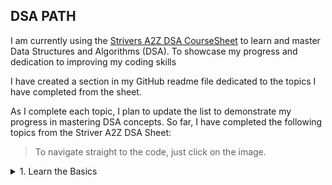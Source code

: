 ## DSA PATH

I am currently using the [Strivers A2Z DSA CourseSheet](https://takeuforward.org/strivers-a2z-dsa-course/strivers-a2z-dsa-course-sheet-2/) to learn and master Data Structures and Algorithms (DSA). To showcase my progress and dedication to improving my coding skills

I have created a section in my GitHub readme file dedicated to the topics I have completed from the sheet.

As I complete each topic, I plan to update the list to demonstrate my progress in mastering DSA concepts. So far, I have completed the following topics from the Striver A2Z DSA Sheet:

> To navigate straight to the code, just click on the image.

<!-- <details>
  <summary>1. Learn the Basics</summary>
  <ul style="list-style-type:square">
    <li>1.2 <a href="https://github.com/anand-yv/DSA-Journey/tree/master/Patterns">Build-Up Logical Thinking (Patterns)</a> </li>
  <ul>
</details> -->
    
<details>
  <summary>1. Learn the Basics</summary>
  <ul>
    
  <li><details><summary>1.2 <a href="https://github.com/anand-yv/DSA-Journey/tree/master/Patterns">Buil-dup Logical Thinking (Patterns)</a></summary>
  <table>
  <tr>
    <td># Pattern 01<br><a href ="https://github.com/anand-yv/DSA-Journey/blob/master/Patterns/01.py"><img src="https://github.com/anand-yv/DSA-Journey/blob/master/Patterns/P_01.png"></a></td>
    <td># Pattern 02<br><a href ="https://github.com/anand-yv/DSA-Journey/blob/master/Patterns/02.py"><img src="https://github.com/anand-yv/DSA-Journey/blob/master/Patterns/P_02.png"></a></td>
    <td># Pattern 03<br><a href ="https://github.com/anand-yv/DSA-Journey/blob/master/Patterns/03.py"><img src="https://github.com/anand-yv/DSA-Journey/blob/master/Patterns/P_03.png"></a></td>
    <td># Pattern 04<br><a href ="https://github.com/anand-yv/DSA-Journey/blob/master/Patterns/04.py"><img src="https://github.com/anand-yv/DSA-Journey/blob/master/Patterns/P_04.png"></a></td>
    <td># Pattern 05<br><a href ="https://github.com/anand-yv/DSA-Journey/blob/master/Patterns/05.py"><img src="https://github.com/anand-yv/DSA-Journey/blob/master/Patterns/P_05.png"></a></td>
  </tr>
  <tr>
    <td># Pattern 06<br><a href ="https://github.com/anand-yv/DSA-Journey/blob/master/Patterns/06.py"><img src="https://github.com/anand-yv/DSA-Journey/blob/master/Patterns/P_06.png"></a></td>
    <td># Pattern 07<br><a href ="https://github.com/anand-yv/DSA-Journey/blob/master/Patterns/07.py"><img src="https://github.com/anand-yv/DSA-Journey/blob/master/Patterns/P_07.png"></a></td>
    <td># Pattern 08<br><a href ="https://github.com/anand-yv/DSA-Journey/blob/master/Patterns/08.py"><img src="https://github.com/anand-yv/DSA-Journey/blob/master/Patterns/P_08.png"></a></td>
    <td># Pattern 09<br><a href ="https://github.com/anand-yv/DSA-Journey/blob/master/Patterns/09(Diamond).py"><img src="https://github.com/anand-yv/DSA-Journey/blob/master/Patterns/P_09.png"></a></td>
    <td># Pattern 10<br><a href ="https://github.com/anand-yv/DSA-Journey/blob/master/Patterns/10.py"><img src="https://github.com/anand-yv/DSA-Journey/blob/master/Patterns/P_10.png"></a></td>
  </tr>
  <tr>
  <td># Pattern 11<br><a href ="https://github.com/anand-yv/DSA-Journey/blob/master/Patterns/11.py"><img src="https://github.com/anand-yv/DSA-Journey/blob/master/Patterns/P_11.png"></a></td>
    <td># Pattern 12<br><a href ="https://github.com/anand-yv/DSA-Journey/blob/master/Patterns/12.py"><img src="https://github.com/anand-yv/DSA-Journey/blob/master/Patterns/P_12.png"></a></td>
    <td># Pattern 13<br><a href ="https://github.com/anand-yv/DSA-Journey/blob/master/Patterns/13.py"><img src="https://github.com/anand-yv/DSA-Journey/blob/master/Patterns/P_13.png"></a></td>
    <td># Pattern 14<br><a href ="https://github.com/anand-yv/DSA-Journey/blob/master/Patterns/14.py"><img src="https://github.com/anand-yv/DSA-Journey/blob/master/Patterns/P_14.png"></a></td>
    <td># Pattern 15<br><a href ="https://github.com/anand-yv/DSA-Journey/blob/master/Patterns/15.py"><img src="https://github.com/anand-yv/DSA-Journey/blob/master/Patterns/P_15.png"></a></td>
  </tr>
  <tr>
  <td># Pattern 16<br><a href ="https://github.com/anand-yv/DSA-Journey/blob/master/Patterns/16.py"><img src="https://github.com/anand-yv/DSA-Journey/blob/master/Patterns/P_16.png"></a></td>
    <td># Pattern 17<br><a href ="https://github.com/anand-yv/DSA-Journey/blob/master/Patterns/17.py"><img src="https://github.com/anand-yv/DSA-Journey/blob/master/Patterns/P_17.png"></a></td>
    <td># Pattern 18<br><a href ="https://github.com/anand-yv/DSA-Journey/blob/master/Patterns/18.py"><img src="https://github.com/anand-yv/DSA-Journey/blob/master/Patterns/P_18.png"></a></td>
    <td># Pattern 19<br><a href ="https://github.com/anand-yv/DSA-Journey/blob/master/Patterns/19.py"><img src="https://github.com/anand-yv/DSA-Journey/blob/master/Patterns/P_19.png"></a></td>
    <td># Pattern 20<br><a href ="https://github.com/anand-yv/DSA-Journey/blob/master/Patterns/20.py"><img src="https://github.com/anand-yv/DSA-Journey/blob/master/Patterns/P_20.png"></a></td>
  <tr>
  <td># Pattern 21<br><a href ="https://github.com/anand-yv/DSA-Journey/blob/master/Patterns/21.py"><img src="https://github.com/anand-yv/DSA-Journey/blob/master/Patterns/P_21.png"></a></td>
    <td># Pattern 22<br><a href ="https://github.com/anand-yv/DSA-Journey/blob/master/Patterns/22.py"><img src="https://github.com/anand-yv/DSA-Journey/blob/master/Patterns/P_22.png"></a></td>
  </tr>
</table>
  </details></li>
 
  <ul>
</details>


<!-- Each of these topics has been covered in a step-by-step manner in the Striver A2Z DSA Sheet, and I have gained a thorough understanding of the concepts by practicing coding problems and solutions provided in the sheet. -->

<!-- I believe that learning DSA is crucial for any aspiring programmer or computer science enthusiast, and using the Striver A2Z DSA Sheet has been an excellent resource to help me achieve my goals. By showcasing my progress in my GitHub readme file, I hope to demonstrate my proficiency in DSA concepts and showcase my dedication to improving my coding skills. -->



